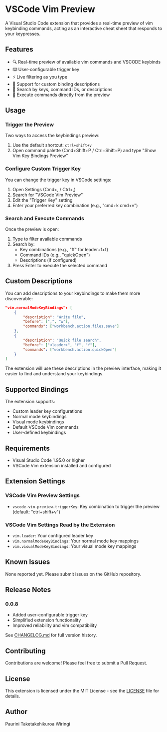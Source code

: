 # VSCode Vim Preview

A Visual Studio Code extension that provides a real-time preview of vim keybinding commands, acting as an interactive cheat sheet that responds to your keypresses.

## Features

- 🔍 Real-time preview of available vim commands and VSCODE keybinds
- ⌨️ User-configurable trigger key
- ⚡ Live filtering as you type
- 📝 Support for custom binding descriptions
- 🔎 Search by keys, command IDs, or descriptions
- 🚀 Execute commands directly from the preview

## Usage

### Trigger the Preview
Two ways to access the keybindings preview:

1. Use the default shortcut: `ctrl+shift+v`
2. Open command palette (Cmd+Shift+P / Ctrl+Shift+P) and type "Show Vim Key Bindings Preview"

### Configure Custom Trigger Key
You can change the trigger key in VSCode settings:
1. Open Settings (Cmd+, / Ctrl+,)
2. Search for "VSCode Vim Preview"
3. Edit the "Trigger Key" setting
4. Enter your preferred key combination (e.g., "cmd+k cmd+v")

### Search and Execute Commands
Once the preview is open:
1. Type to filter available commands
2. Search by:
   - Key combinations (e.g., "ff" for leader+f+f)
   - Command IDs (e.g., "quickOpen")
   - Descriptions (if configured)
3. Press Enter to execute the selected command

## Custom Descriptions

You can add descriptions to your keybindings to make them more discoverable:

```json
"vim.normalModeKeyBindings": [
    {
        "description": "Write file",
        "before": [",", "w"],
        "commands": ["workbench.action.files.save"]
    },
    {
        "description": "Quick file search",
        "before": ["<leader>", "f", "f"],
        "commands": ["workbench.action.quickOpen"]
    }
]
```

The extension will use these descriptions in the preview interface, making it easier to find and understand your keybindings.

## Supported Bindings

The extension supports:
- Custom leader key configurations
- Normal mode keybindings
- Visual mode keybindings
- Default VSCode Vim commands
- User-defined keybindings

## Requirements

- Visual Studio Code 1.95.0 or higher
- VSCode Vim extension installed and configured

## Extension Settings

### VSCode Vim Preview Settings
- `vscode-vim-preview.triggerKey`: Key combination to trigger the preview (default: "ctrl+shift+v")

### VSCode Vim Settings Read by the Extension
- `vim.leader`: Your configured leader key
- `vim.normalModeKeyBindings`: Your normal mode key mappings
- `vim.visualModeKeyBindings`: Your visual mode key mappings

## Known Issues

None reported yet. Please submit issues on the GitHub repository.

## Release Notes

### 0.0.8
- Added user-configurable trigger key
- Simplified extension functionality
- Improved reliability and vim compatibility

See [CHANGELOG.md](CHANGELOG.md) for full version history.

## Contributing

Contributions are welcome! Please feel free to submit a Pull Request.

## License

This extension is licensed under the MIT License - see the [LICENSE](LICENSE) file for details.

## Author

Paurini Taketakehikuroa Wiringi